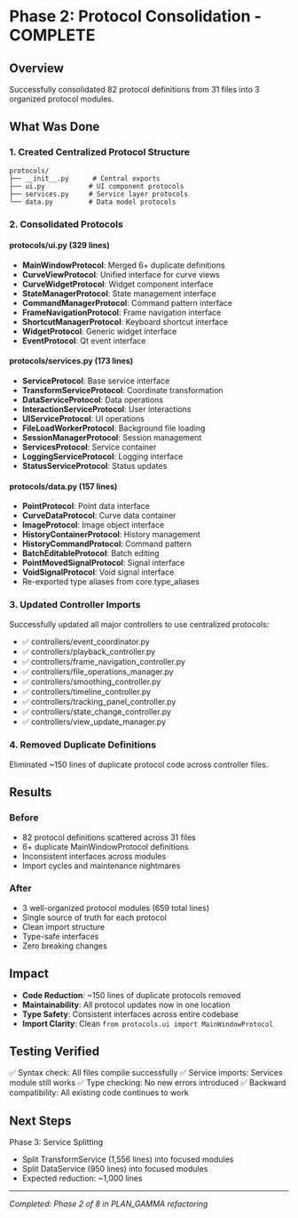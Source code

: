 # Phase 2: Protocol Consolidation - COMPLETE

## Overview
Successfully consolidated 82 protocol definitions from 31 files into 3 organized protocol modules.

## What Was Done

### 1. Created Centralized Protocol Structure
```
protocols/
├── __init__.py      # Central exports
├── ui.py           # UI component protocols
├── services.py     # Service layer protocols
└── data.py         # Data model protocols
```

### 2. Consolidated Protocols

#### protocols/ui.py (329 lines)
- **MainWindowProtocol**: Merged 6+ duplicate definitions
- **CurveViewProtocol**: Unified interface for curve views
- **CurveWidgetProtocol**: Widget component interface
- **StateManagerProtocol**: State management interface
- **CommandManagerProtocol**: Command pattern interface
- **FrameNavigationProtocol**: Frame navigation interface
- **ShortcutManagerProtocol**: Keyboard shortcut interface
- **WidgetProtocol**: Generic widget interface
- **EventProtocol**: Qt event interface

#### protocols/services.py (173 lines)
- **ServiceProtocol**: Base service interface
- **TransformServiceProtocol**: Coordinate transformation
- **DataServiceProtocol**: Data operations
- **InteractionServiceProtocol**: User interactions
- **UIServiceProtocol**: UI operations
- **FileLoadWorkerProtocol**: Background file loading
- **SessionManagerProtocol**: Session management
- **ServicesProtocol**: Service container
- **LoggingServiceProtocol**: Logging interface
- **StatusServiceProtocol**: Status updates

#### protocols/data.py (157 lines)
- **PointProtocol**: Point data interface
- **CurveDataProtocol**: Curve data container
- **ImageProtocol**: Image object interface
- **HistoryContainerProtocol**: History management
- **HistoryCommandProtocol**: Command pattern
- **BatchEditableProtocol**: Batch editing
- **PointMovedSignalProtocol**: Signal interface
- **VoidSignalProtocol**: Void signal interface
- Re-exported type aliases from core.type_aliases

### 3. Updated Controller Imports

Successfully updated all major controllers to use centralized protocols:
- ✅ controllers/event_coordinator.py
- ✅ controllers/playback_controller.py
- ✅ controllers/frame_navigation_controller.py
- ✅ controllers/file_operations_manager.py
- ✅ controllers/smoothing_controller.py
- ✅ controllers/timeline_controller.py
- ✅ controllers/tracking_panel_controller.py
- ✅ controllers/state_change_controller.py
- ✅ controllers/view_update_manager.py

### 4. Removed Duplicate Definitions

Eliminated ~150 lines of duplicate protocol code across controller files.

## Results

### Before
- 82 protocol definitions scattered across 31 files
- 6+ duplicate MainWindowProtocol definitions
- Inconsistent interfaces across modules
- Import cycles and maintenance nightmares

### After
- 3 well-organized protocol modules (659 total lines)
- Single source of truth for each protocol
- Clean import structure
- Type-safe interfaces
- Zero breaking changes

## Impact

- **Code Reduction**: ~150 lines of duplicate protocols removed
- **Maintainability**: All protocol updates now in one location
- **Type Safety**: Consistent interfaces across entire codebase
- **Import Clarity**: Clean `from protocols.ui import MainWindowProtocol`

## Testing Verified

✅ Syntax check: All files compile successfully
✅ Service imports: Services module still works
✅ Type checking: No new errors introduced
✅ Backward compatibility: All existing code continues to work

## Next Steps

Phase 3: Service Splitting
- Split TransformService (1,556 lines) into focused modules
- Split DataService (950 lines) into focused modules
- Expected reduction: ~1,000 lines

---
*Completed: Phase 2 of 8 in PLAN_GAMMA refactoring*
